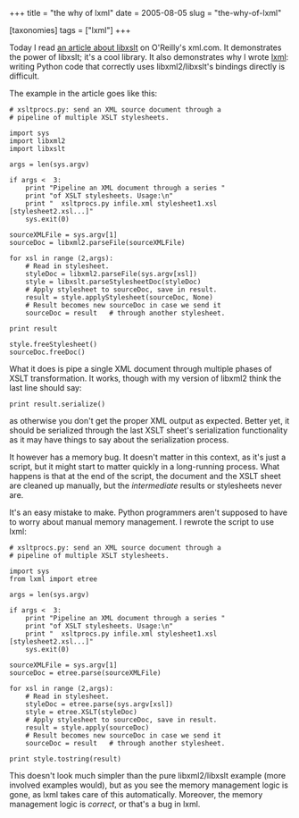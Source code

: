 +++
title = "the why of lxml"
date = 2005-08-05
slug = "the-why-of-lxml"

[taxonomies]
tags = ["lxml"]
+++

Today I read [an article about
libxslt](http://www.xml.com/pub/a/2005/08/03/libxslt.html) on O'Reilly's
xml.com. It demonstrates the power of libxslt; it's a cool library. It
also demonstrates why I wrote [lxml](http://codespeak.net/lxml): writing
Python code that correctly uses libxml2/libxslt's bindings directly is
difficult.

The example in the article goes like this:

    # xsltprocs.py: send an XML source document through a
    # pipeline of multiple XSLT stylesheets.

    import sys
    import libxml2
    import libxslt

    args = len(sys.argv)

    if args <  3:
        print "Pipeline an XML document through a series "
        print "of XSLT stylesheets. Usage:\n"
        print "  xsltprocs.py infile.xml stylesheet1.xsl   [stylesheet2.xsl...]"
        sys.exit(0)

    sourceXMLFile = sys.argv[1]
    sourceDoc = libxml2.parseFile(sourceXMLFile)

    for xsl in range (2,args):
        # Read in stylesheet.
        styleDoc = libxml2.parseFile(sys.argv[xsl])
        style = libxslt.parseStylesheetDoc(styleDoc)
        # Apply stylesheet to sourceDoc, save in result.
        result = style.applyStylesheet(sourceDoc, None)
        # Result becomes new sourceDoc in case we send it
        sourceDoc = result   # through another stylesheet.

    print result

    style.freeStylesheet()
    sourceDoc.freeDoc()

What it does is pipe a single XML document through multiple phases of
XSLT transformation. It works, though with my version of libxml2 think
the last line should say:

    print result.serialize()

as otherwise you don't get the proper XML output as expected. Better
yet, it should be serialized through the last XSLT sheet's serialization
functionality as it may have things to say about the serialization
process.

It however has a memory bug. It doesn't matter in this context, as it's
just a script, but it might start to matter quickly in a long-running
process. What happens is that at the end of the script, the document and
the XSLT sheet are cleaned up manually, but the _intermediate_ results
or stylesheets never are.

It's an easy mistake to make. Python programmers aren't supposed to have
to worry about manual memory management. I rewrote the script to use
lxml:

    # xsltprocs.py: send an XML source document through a
    # pipeline of multiple XSLT stylesheets.

    import sys
    from lxml import etree

    args = len(sys.argv)

    if args <  3:
        print "Pipeline an XML document through a series "
        print "of XSLT stylesheets. Usage:\n"
        print "  xsltprocs.py infile.xml stylesheet1.xsl [stylesheet2.xsl...]"
        sys.exit(0)

    sourceXMLFile = sys.argv[1]
    sourceDoc = etree.parse(sourceXMLFile)

    for xsl in range (2,args):
        # Read in stylesheet.
        styleDoc = etree.parse(sys.argv[xsl])
        style = etree.XSLT(styleDoc)
        # Apply stylesheet to sourceDoc, save in result.
        result = style.apply(sourceDoc)
        # Result becomes new sourceDoc in case we send it
        sourceDoc = result   # through another stylesheet.

    print style.tostring(result)

This doesn't look much simpler than the pure libxml2/libxslt example
(more involved examples would), but as you see the memory management
logic is gone, as lxml takes care of this automatically. Moreover, the
memory management logic is _correct_, or that's a bug in lxml.
